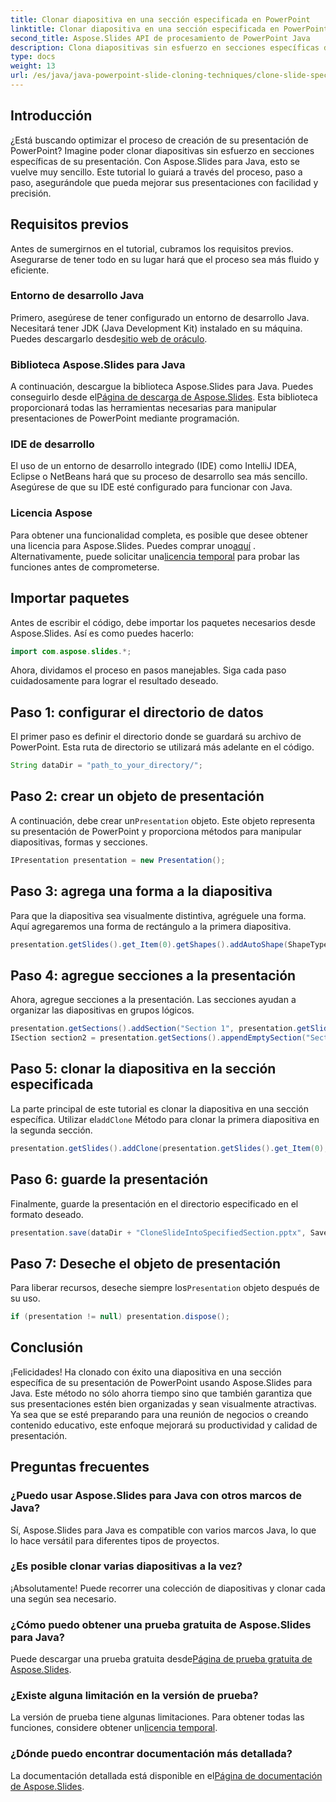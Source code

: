 ```yaml
---
title: Clonar diapositiva en una sección especificada en PowerPoint
linktitle: Clonar diapositiva en una sección especificada en PowerPoint
second_title: Aspose.Slides API de procesamiento de PowerPoint Java
description: Clona diapositivas sin esfuerzo en secciones específicas de PowerPoint usando Aspose.Slides para Java. Mejore sus presentaciones con esta guía paso a paso.
type: docs
weight: 13
url: /es/java/java-powerpoint-slide-cloning-techniques/clone-slide-specified-section-powerpoint/
---
```

## Introducción
¿Está buscando optimizar el proceso de creación de su presentación de PowerPoint? Imagine poder clonar diapositivas sin esfuerzo en secciones específicas de su presentación. Con Aspose.Slides para Java, esto se vuelve muy sencillo. Este tutorial lo guiará a través del proceso, paso a paso, asegurándole que pueda mejorar sus presentaciones con facilidad y precisión.
## Requisitos previos
Antes de sumergirnos en el tutorial, cubramos los requisitos previos. Asegurarse de tener todo en su lugar hará que el proceso sea más fluido y eficiente.
### Entorno de desarrollo Java
Primero, asegúrese de tener configurado un entorno de desarrollo Java. Necesitará tener JDK (Java Development Kit) instalado en su máquina. Puedes descargarlo desde[sitio web de oráculo](https://www.oracle.com/java/technologies/javase-downloads.html).
### Biblioteca Aspose.Slides para Java
 A continuación, descargue la biblioteca Aspose.Slides para Java. Puedes conseguirlo desde el[Página de descarga de Aspose.Slides](https://releases.aspose.com/slides/java/). Esta biblioteca proporcionará todas las herramientas necesarias para manipular presentaciones de PowerPoint mediante programación.
### IDE de desarrollo
El uso de un entorno de desarrollo integrado (IDE) como IntelliJ IDEA, Eclipse o NetBeans hará que su proceso de desarrollo sea más sencillo. Asegúrese de que su IDE esté configurado para funcionar con Java.
### Licencia Aspose
 Para obtener una funcionalidad completa, es posible que desee obtener una licencia para Aspose.Slides. Puedes comprar uno[aquí](https://purchase.aspose.com/buy) . Alternativamente, puede solicitar una[licencia temporal](https://purchase.aspose.com/temporary-license/) para probar las funciones antes de comprometerse.
## Importar paquetes
Antes de escribir el código, debe importar los paquetes necesarios desde Aspose.Slides. Así es como puedes hacerlo:
```java
import com.aspose.slides.*;

```
Ahora, dividamos el proceso en pasos manejables. Siga cada paso cuidadosamente para lograr el resultado deseado.
## Paso 1: configurar el directorio de datos
El primer paso es definir el directorio donde se guardará su archivo de PowerPoint. Esta ruta de directorio se utilizará más adelante en el código.
```java
String dataDir = "path_to_your_directory/";
```
## Paso 2: crear un objeto de presentación
 A continuación, debe crear un`Presentation` objeto. Este objeto representa su presentación de PowerPoint y proporciona métodos para manipular diapositivas, formas y secciones.
```java
IPresentation presentation = new Presentation();
```
## Paso 3: agrega una forma a la diapositiva
Para que la diapositiva sea visualmente distintiva, agréguele una forma. Aquí agregaremos una forma de rectángulo a la primera diapositiva.
```java
presentation.getSlides().get_Item(0).getShapes().addAutoShape(ShapeType.Rectangle, 200, 50, 300, 100);
```
## Paso 4: agregue secciones a la presentación
Ahora, agregue secciones a la presentación. Las secciones ayudan a organizar las diapositivas en grupos lógicos.
```java
presentation.getSections().addSection("Section 1", presentation.getSlides().get_Item(0));
ISection section2 = presentation.getSections().appendEmptySection("Section 2");
```
## Paso 5: clonar la diapositiva en la sección especificada
 La parte principal de este tutorial es clonar la diapositiva en una sección específica. Utilizar el`addClone` Método para clonar la primera diapositiva en la segunda sección.
```java
presentation.getSlides().addClone(presentation.getSlides().get_Item(0), section2);
```
## Paso 6: guarde la presentación
Finalmente, guarde la presentación en el directorio especificado en el formato deseado.
```java
presentation.save(dataDir + "CloneSlideIntoSpecifiedSection.pptx", SaveFormat.Pptx);
```
## Paso 7: Deseche el objeto de presentación
 Para liberar recursos, deseche siempre los`Presentation` objeto después de su uso.
```java
if (presentation != null) presentation.dispose();
```
## Conclusión
¡Felicidades! Ha clonado con éxito una diapositiva en una sección específica de su presentación de PowerPoint usando Aspose.Slides para Java. Este método no sólo ahorra tiempo sino que también garantiza que sus presentaciones estén bien organizadas y sean visualmente atractivas. 
Ya sea que se esté preparando para una reunión de negocios o creando contenido educativo, este enfoque mejorará su productividad y calidad de presentación.
## Preguntas frecuentes
### ¿Puedo usar Aspose.Slides para Java con otros marcos de Java?
Sí, Aspose.Slides para Java es compatible con varios marcos Java, lo que lo hace versátil para diferentes tipos de proyectos.
### ¿Es posible clonar varias diapositivas a la vez?
¡Absolutamente! Puede recorrer una colección de diapositivas y clonar cada una según sea necesario.
### ¿Cómo puedo obtener una prueba gratuita de Aspose.Slides para Java?
 Puede descargar una prueba gratuita desde[Página de prueba gratuita de Aspose.Slides](https://releases.aspose.com/).
### ¿Existe alguna limitación en la versión de prueba?
 La versión de prueba tiene algunas limitaciones. Para obtener todas las funciones, considere obtener un[licencia temporal](https://purchase.aspose.com/temporary-license/).
### ¿Dónde puedo encontrar documentación más detallada?
 La documentación detallada está disponible en el[Página de documentación de Aspose.Slides](https://reference.aspose.com/slides/java/).